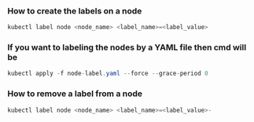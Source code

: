 ### How to create the labels on a node
```Actionscript
kubectl label node <node_name> <label_name>=<label_value>
```

### If you want to labeling the nodes by a YAML file then cmd will be
```Actionscript
kubectl apply -f node-label.yaml --force --grace-period 0
```

### How to remove a label from a node
```Actionscript
kubectl label node <node_name> <label_name>=<label_value>-
```

